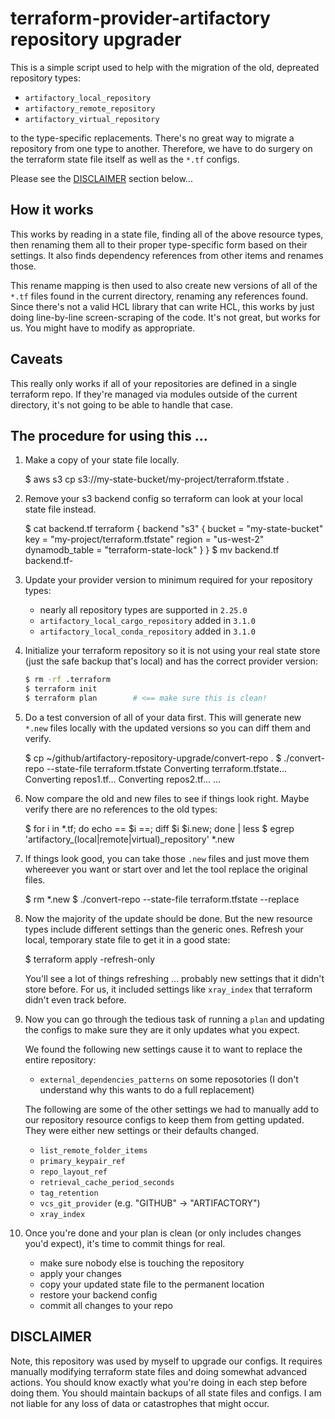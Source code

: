 # terraform-provider-artifactory repository upgrader

This is a simple script used to help with the migration of the old,
depreated repository types:

  - `artifactory_local_repository`
  - `artifactory_remote_repository`
  - `artifactory_virtual_repository`

to the type-specific replacements.  There's no great way to migrate a
repository from one type to another.  Therefore, we have to do surgery on
the terraform state file itself as well as the `*.tf` configs.

Please see the [DISCLAIMER](#DISCLAIMER) section below...

## How it works

This works by reading in a state file, finding all of the above resource
types, then renaming them all to their proper type-specific form based on
their settings.  It also finds dependency references from other items and
renames those.

This rename mapping is then used to also create new versions of all of the
`*.tf` files found in the current directory, renaming any references
found.  Since there's not a valid HCL library that can write HCL, this
works by just doing line-by-line screen-scraping of the code.  It's not
great, but works for us.  You might have to modify as appropriate.

## Caveats

This really only works if all of your repositories are defined in a single
terraform repo.  If they're managed via modules outside of the current
directory, it's not going to be able to handle that case.

## The procedure for using this ...

1. Make a copy of your state file locally.

    $ aws s3 cp s3://my-state-bucket/my-project/terraform.tfstate .

2. Remove your s3 backend config so terraform can look at your local state
   file instead.

    $ cat backend.tf
    terraform {
      backend "s3" {
        bucket         = "my-state-bucket"
        key            = "my-project/terraform.tfstate"
        region         = "us-west-2"
        dynamodb_table = "terraform-state-lock"
      }
    }
    $ mv backend.tf backend.tf-

3. Update your provider version to minimum required for your repository
   types:

   * nearly all repository types are supported in `2.25.0`
   * `artifactory_local_cargo_repository` added in `3.1.0`
   * `artifactory_local_conda_repository` added in `3.1.0`

4. Initialize your terraform repository so it is not using your real state
   store (just the safe backup that's local) and has the correct provider
   version:

    ```sh
    $ rm -rf .terraform
    $ terraform init
    $ terraform plan        # <== make sure this is clean!
    ```

5. Do a test conversion of all of your data first.  This will generate new
   `*.new` files locally with the updated versions so you can diff them
   and verify.

    $ cp ~/github/artifactory-repository-upgrade/convert-repo .
    $ ./convert-repo --state-file terraform.tfstate
    Converting terraform.tfstate...
    Converting repos1.tf...
    Converting repos2.tf...
    ...

6. Now compare the old and new files to see if things look right.  Maybe
   verify there are no references to the old types:

    $ for i in *.tf; do echo == $i ==; diff $i $i.new; done | less
    $ egrep 'artifactory_(local|remote|virtual)_repository' *.new

7. If things look good, you can take those `.new` files and just move
   them whereever you want or start over and let the tool replace the
   original files.

    $ rm *.new
    $ ./convert-repo --state-file terraform.tfstate --replace

8. Now the majority of the update should be done.  But the new resource
   types include different settings than the generic ones.  Refresh your
   local, temporary state file to get it in a good state:

    $ terraform apply -refresh-only

   You'll see a lot of things refreshing ... probably new settings that it
   didn't store before.  For us, it included settings like `xray_index`
   that terraform didn't even track before.

9. Now you can go through the tedious task of running a `plan` and updating
   the configs to make sure they are it only updates what you expect.

   We found the following new settings cause it to want to replace the
   entire repository:

   * `external_dependencies_patterns` on some reposotories (I don't
     understand why this wants to do a full replacement)

   The following are some of the other settings we had to manually add
   to our repository resource configs to keep them from getting updated.
   They were either new settings or their defaults changed.

   * `list_remote_folder_items`
   * `primary_keypair_ref`
   * `repo_layout_ref`
   * `retrieval_cache_period_seconds`
   * `tag_retention`
   * `vcs_git_provider` (e.g. "GITHUB" -> "ARTIFACTORY")
   * `xray_index`

10. Once you're done and your plan is clean (or only includes changes
    you'd expect), it's time to commit things for real.

    * make sure nobody else is touching the repository
    * apply your changes
    * copy your updated state file to the permanent location
    * restore your backend config
    * commit all changes to your repo

## DISCLAIMER

Note, this repository was used by myself to upgrade our configs.  It
requires manually modifying terraform state files and doing somewhat
advanced actions.  You should know exactly what you're doing in each step
before doing them.  You should maintain backups of all state files and
configs.  I am not liable for any loss of data or catastrophes that might
occur.

